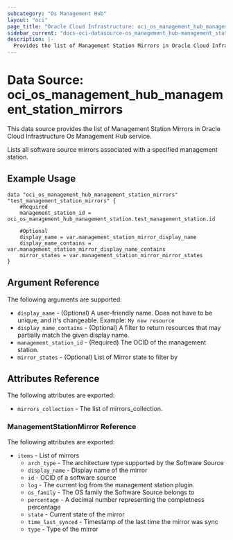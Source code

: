 ```yaml
---
subcategory: "Os Management Hub"
layout: "oci"
page_title: "Oracle Cloud Infrastructure: oci_os_management_hub_management_station_mirrors"
sidebar_current: "docs-oci-datasource-os_management_hub-management_station_mirrors"
description: |-
  Provides the list of Management Station Mirrors in Oracle Cloud Infrastructure Os Management Hub service
---
```


# Data Source: oci_os_management_hub_management_station_mirrors
This data source provides the list of Management Station Mirrors in Oracle Cloud Infrastructure Os Management Hub service.

Lists all software source mirrors associated with a specified management station.


## Example Usage

```hcl
data "oci_os_management_hub_management_station_mirrors" "test_management_station_mirrors" {
	#Required
	management_station_id = oci_os_management_hub_management_station.test_management_station.id

	#Optional
	display_name = var.management_station_mirror_display_name
	display_name_contains = var.management_station_mirror_display_name_contains
	mirror_states = var.management_station_mirror_mirror_states
}
```

## Argument Reference

The following arguments are supported:

* `display_name` - (Optional) A user-friendly name. Does not have to be unique, and it's changeable.  Example: `My new resource` 
* `display_name_contains` - (Optional) A filter to return resources that may partially match the given display name.
* `management_station_id` - (Required) The OCID of the management station.
* `mirror_states` - (Optional) List of Mirror state to filter by


## Attributes Reference

The following attributes are exported:

* `mirrors_collection` - The list of mirrors_collection.

### ManagementStationMirror Reference

The following attributes are exported:

* `items` - List of mirrors
	* `arch_type` - The architecture type supported by the Software Source
	* `display_name` - Display name of the mirror
	* `id` - OCID of a software source
	* `log` - The current log from the management station plugin.
	* `os_family` - The OS family the Software Source belongs to
	* `percentage` - A decimal number representing the completness percentage
	* `state` - Current state of the mirror
	* `time_last_synced` - Timestamp of the last time the mirror was sync
	* `type` - Type of the mirror

